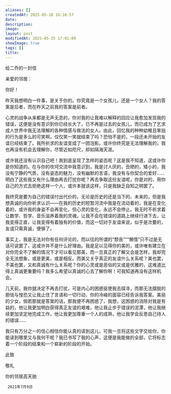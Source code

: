 ```yaml
---
aliases: []
createdAt: 2025-05-18 16:16:57
date: 
description: 
image: 
layout: post
modifiedAt: 2025-05-25 17:01:09
showImage: true
tags: []
title: 
---
```


给二乔的一封信

亲爱的邻居：

你好！

昨天我想明白一件事，是关于你的。你究竟是一个女孩儿，还是一个女人？我的答案是后者，而在昨天之前我的答案是前者。

心灵的战争从来都是无声无息的，你对我的让我难以解释的回应让我愈加发现我的错误，这便是没有意识到你已经长大了，已不再是过去的女孩儿，而已成为了乞求成人世界中我无法理解的各种情感与做法的女人。由此，回忆我的种种幼稚且笨拙的行为是多么的可笑啊，仅仅笑一笑就结束了吗？恐怕不是的，一段还未开始的友谊已经结束了。我所祈求的友谊变成了一团泡影。或许你终究是无法理解我的，我也再没有机会去理解你，尽管近如咫尺，却如隔海天涯。

或许我还没有认识自己吧！我到底呈现了怎样的姿态呢？这是我不知道，这或许你是你知道的。在与你的坎坷交流中我意识到，我是讨人厌的，丑陋的，矮小的，我没有宁静的气质，没有姿态的魅力，没有幽默的言语，我没有与你契合的爱好……明白了这些我又有什么理由再去打扰你呢？再去争取这份友谊呢，你是对的，用你自己的方式去拒绝这样一个人，或许本就该这样，只是我缺乏自知之明罢了。

我终究是要为自己的错误付出代价的，无论是历史的还是当下的、未来的，但是我想真诚的向你祈求认识――在我的历史的短暂河流中我是在流动着的，我是在变化着的，或许我的身姿不会再变化，但心灵的变化，永远不会停止。我无时不祈求着让数学、哲学、音乐滋养着我的灵魂，让我不会在错误的道路上继续行进下去，让我变得正直，让我变得有着独有的价值，而这一切对于友谊来说，似乎是次要的，友谊只需真诚，便够了。

事实上，我是无法对你有任何评论的，而以往的所谓的“颓丧”““懒惰”只不过是无话可说罢了，这或许并不是什么好理由。我是足以见得你的美的，或许唯有建立在对你完全不了解的情况下才可以看见那美，而一旦真正的了解又会是怎样，我却完全无法想象，或是更美，或是相反。而美又关乎真正的友谊什么关系呢？美也罢，不美也罢，又和真诚有什么关系呢？你的心灵或是恶俗的又或是优雅的，这难道比得上真诚更重要吗？我多么希望以真诚的心去了解你啊！可我知道再没有这样机会。

几天前，我你就决定不再去打扰，可是内心的困惑驱使我去探寻，而那无法摆脱的胆怯与惶恐又让我止住了言语和一切行动，你的冷峻的面容已经告诉我答案。美丽的少女，倘若那就是答案的话，那我便不再困惑了，我想，这困惑的消除对我是有益的，他让我更加明白获得真正友谊的艰难，他让我止步于错误的泥潭，他让我继续更加坚定地完成工作，他让我更加尊重一个人的成熟，他让我学会反思自己待人的错误……

 我只有万分之一的信心相信你能认真的读到这儿，可我一旦将这些文字交给你，你能读到哪里又与我何干呢？我已书写了我的心声，这便是我能做的全部，它将标志着一个阶段的结束和一个崭新的阶段的开始。

此致

  敬礼

 你的邻居高天驰

     2021年7月9日
